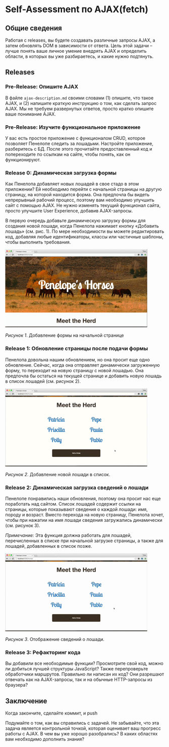 # Self-Assessment по AJAX(fetch)

## Общие сведения
Работая с releases, вы будете создавать различные запросы AJAX, а затем обновлять DOM в зависимости от ответа. Цель этой задачи – лучше понять ваше личное умение внедрять AJAX и определить области, в которых вы уже разбираетесь, и какие нужно подтянуть.


## Releases
### Pre-Release: Опишите AJAX
В файле `ajax-description.md` своими словами (1) опишите, что такое AJAX, и (2) напишите краткую инструкцию о том, как сделать запрос AJAX. Мы не требуем развернутых ответов, просто кратко опишите ваше понимание AJAX.


### Pre-Release: Изучите функциональное приложение 
У вас есть простое приложение с функционалом CRUD, которое позволяет Пенелопе следить за лошадьми. Настройте приложение, разберитесь с БД. После этого прочитайте предоставленный код и попереходите по ссылкам на сайте, чтобы понять, как он функционируют.


### Release 0: Динамическая загрузка формы 
Как Пенелопа добавляет новых лошадей в свое стадо в этом приложении? Ей необходимо перейти с начальной страницы на другую страницу, на которой находится форма. Она предпочла бы видеть непрерывный рабочий процесс, поэтому вам необходимо улучшить сайт с помощью AJAX. Не нужно изменять текущий функционал сайта, просто улучшите User Experience, добавив AJAX-запросы.

В первую очередь добавьте динамическую загрузку формы для создания новой лошади, когда Пенелопа нажимает кнопку «Добавить лошадь» (см. рис. 1). По мере необходимости вы можете редактировать код, добавляя любые идентификаторы, классы или частичные шаблоны, чтобы выполнить требования.


![Load Horse Form](readme-assets/horses-add-form.gif)

*Рисунок 1*. Добавление формы на начальной странице


### Release 1: Обновление страницы после подачи формы 
Пенелопа довольна нашим обновлением, но она просит еще одно обновление. Сейчас, когда она отправляет динамически загруженную форму, то переходит на новую страницу с новой лошадью. Она предпочла бы остаться на текущей странице и добавить новую лошадь в список лошадей (см. рисунок 2).


![Add Horse](readme-assets/horses-add-horse.gif)

*Рисунок 2*. Добавление новой лошади в список.


### Release 2: Динамическая загрузка сведений о лошади
Пенелопе понравились наши обновления, поэтому она просит нас еще поработать над сайтом. Список лошадей содержит ссылки на страницы, которые показывают сведения о каждой лошади: имя, породу и возраст. Вместо перехода на новую страницу, Пенелопа хочет, чтобы при нажатии на имя лошади сведения загружались динамически (см. рисунок 3).

*Примечание:* Эта функция должна работать для лошадей, перечисленных в списке при начальной загрузке страницы, а также для лошадей, добавленных в список позже.


![Show Horse Details](readme-assets/horses-show-details.gif)

*Рисунок 3*. Отображение сведений о лошади.


### Release 3: Рефакторинг кода
Вы добавили все необходимые функции? Просмотрите свой код, можно ли добиться лучшей структуры JavaScript? Также перепроверьте обработчики маршрутов. Правильно ли написан их код? Они разрешают отвечать как на AJAX-запросы, так и на обычные HTTP-запросы из браузера?


## Заключение
Когда закончите, сделайте коммит, и push 

Подумайте о том, как вы справились с задачей. Не забывайте, что эта задача является контрольной точкой, которая оценивает ваш прогресс работы с AJAX. В чем вы уже хорошо разобрались? В каких областях вам необходимо дополнить знания?


